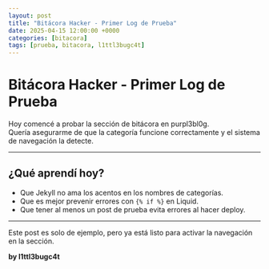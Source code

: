 ```yaml
---
layout: post
title: "Bitácora Hacker - Primer Log de Prueba"
date: 2025-04-15 12:00:00 +0000
categories: [bitacora]
tags: [prueba, bitacora, l1ttl3bugc4t]
---
```


# Bitácora Hacker - Primer Log de Prueba

Hoy comencé a probar la sección de bitácora en purpl3bl0g.  
Quería asegurarme de que la categoría funcione correctamente y el sistema de navegación la detecte.

---

## ¿Qué aprendí hoy?

- Que Jekyll no ama los acentos en los nombres de categorías.  
- Que es mejor prevenir errores con `{% if %}` en Liquid.  
- Que tener al menos un post de prueba evita errores al hacer deploy.

---

Este post es solo de ejemplo, pero ya está listo para activar la navegación en la sección.

**by l1ttl3bugc4t**
